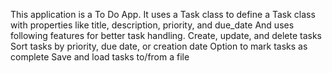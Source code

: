    This application is a To Do App.
   It uses a Task class to define a Task class with properties like title, description, priority, and due_date
   And uses following features for better task handling.
        Create, update, and delete tasks
        Sort tasks by priority, due date, or creation date
        Option to mark tasks as complete
        Save and load tasks to/from a file